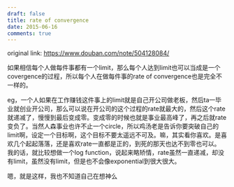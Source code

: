 ```yaml
---
draft: false
title: rate of convergence
date: 2015-06-16
comments: true
---
```


original link: https://www.douban.com/note/504128084/

如果相信每个人做每件事都有一个limit，那么每个人达到limit也可以当成是一个covergence的过程，所以每个人在做每件事的rate of convergence也是完全不一样的。

eg，一个人如果在工作赚钱这件事上的limit就是自己开公司做老板，然后ta一毕业就创业开公司，那么可以说在开公司的这个过程的rate就最大的，然后这个rate就递减了，慢慢到最后变成零。变成零的时候也就是事业最高峰了，再之后就rate变负了。当然人森事业也许不止一个circle，所以鸡汤老是告诉你要突破自己的limit啊，设定一个目标啊，这个目标不要太遥远不可及。嘛，其实看你喜欢。是喜欢几个起起落落，还是喜欢rate一直都是正的，到死的那天也达不到零也可以。
我的话，就比较想做一个log function，说起来略矫情，rate虽然一直递减，却没有limit，虽然没有limit，但是也不会像exponential到很大很大。

嗯，就是这样，我也不知道自己在想神么

